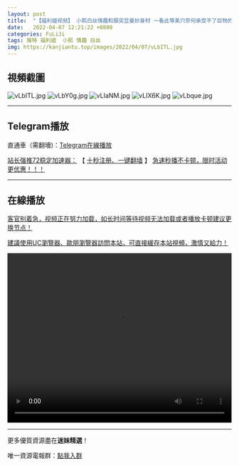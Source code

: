 ```yaml
---
layout: post
title:  "【福利姬视频】 小熙白丝情趣和服突显曼妙身材 一看此等美穴奈何承受不了巨物的冲击"
date:   2022-04-07 12:21:22 +0800
categories: FuLiJi
tags: 推特 福利姬  小熙 情趣 白丝
img: https://kanjiantu.top/images/2022/04/07/vLbITL.jpg
---
```



## 視頻截圖

![vLbITL.jpg](https://kanjiantu.top/images/2022/04/07/vLbITL.jpg)
![vLbY0g.jpg](https://kanjiantu.top/images/2022/04/07/vLbY0g.jpg)
![vLIaNM.jpg](https://kanjiantu.top/images/2022/04/07/vLIaNM.jpg)
![vLIX6K.jpg](https://kanjiantu.top/images/2022/04/07/vLIX6K.jpg)
![vLbque.jpg](https://kanjiantu.top/images/2022/04/07/vLbque.jpg)

* * *
## Telegram播放

直通車（需翻墻)：[Telegram在線播放](https://t.me/mimeijingxuan/514)

<u>站长强推72稳定加速器：</u> 【 [十秒注册、一键翻墙](https://72vpn.xyz/#/register?code=mimei) 】
<u>  急速秒播不卡顿，限时活动更优惠！！！</u>
* * *
## 在線播放
<u>客官别着急，视频正在努力加载，如长时间等待视频无法加载或者播放卡顿建议更换节点！</u>

<u>建議使用UC瀏覽器、歐朋瀏覽器訪問本站，可直接緩存本站視頻，激情又給力！</u>
<center><video src="https://cdn.publer.io/uploads/videos/624c5bd4db27970eb8dc60e5/c9e2d0e5d1a57512dc55e78c8931e257.mp4" width="100%" height="380px" controls="controls"></video></center>

* * *
更多優質資源盡在**迷妹精選**！

唯一資源電報群：[點我入群](https://t.me/mimeijingxuan)


